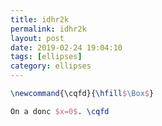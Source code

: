 ```yaml
---
title: idhr2k
permalink: idhr2k
layout: post
date: 2019-02-24 19:04:10
tags: [ellipses]
category: ellipses
---
```


```latex
\newcommand{\cqfd}{\hfill$\Box$}

On a donc $x=0$. \cqfd
```